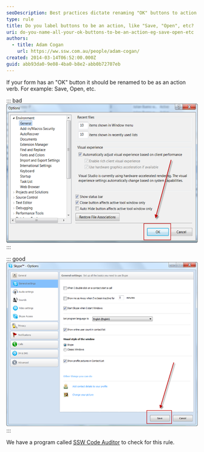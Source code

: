 ```yaml
---
seoDescription: Best practices dictate renaming "OK" buttons to action verbs like "Save," "Open," or others to improve user experience and clarity.
type: rule
title: Do you label buttons to be an action, like "Save, "Open", etc?
uri: do-you-name-all-your-ok-buttons-to-be-an-action-eg-save-open-etc
authors:
  - title: Adam Cogan
    url: https://ww.ssw.com.au/people/adam-cogan/
created: 2014-03-14T06:52:00.000Z
guid: abb93da0-9e08-4ba0-b8e2-abb0b72707eb
---
```


If your form has an "OK" button it should be renamed to be as an action verb. For example: Save, Open, etc.

<!--endintro-->

::: bad
![Figure: Bad example - "OK" button which is not an action](vstoolsoptions.png)
:::

::: good
![Figure: Good example - "Save" button which is an action](skypetoolsoptions.png)
:::

We have a program called [SSW Code Auditor](https://ww.ssw.com.au/ssw/CodeAuditor/Rules.aspx#OkButtonsAction) to check for this rule.
